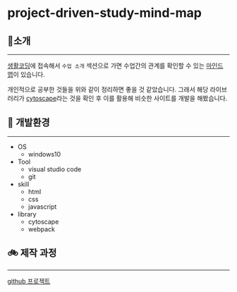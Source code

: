 # project-driven-study-mind-map

## 🚀소개
---

[생활코딩](https://opentutorials.org/course/1)에 접속해서 `수업 소개` 섹션으로 가면 수업간의 관계를 확인할 수 있는 [마인드 맵](https://seomal.org/)이 있습니다.

개인적으로 공부한 것들을 위와 같이 정리하면 좋을 것 같았습니다. 
그래서 해당 라이브러리가 [cytoscape](https://js.cytoscape.org/#getting-started)라는 것을 확인 후 이를 활용해 비슷한 사이트를 개발을 해봤습니다.

## 🍱 개발환경
---

- OS
    - windows10
- Tool
    - visual studio code
    - git
- skill
    - html
    - css
    - javascript
- library
    - cytoscape
    - webpack

## 🚲 제작 과정
---

[github 프로젝트](https://github.com/users/nomelancholy/projects/4)
